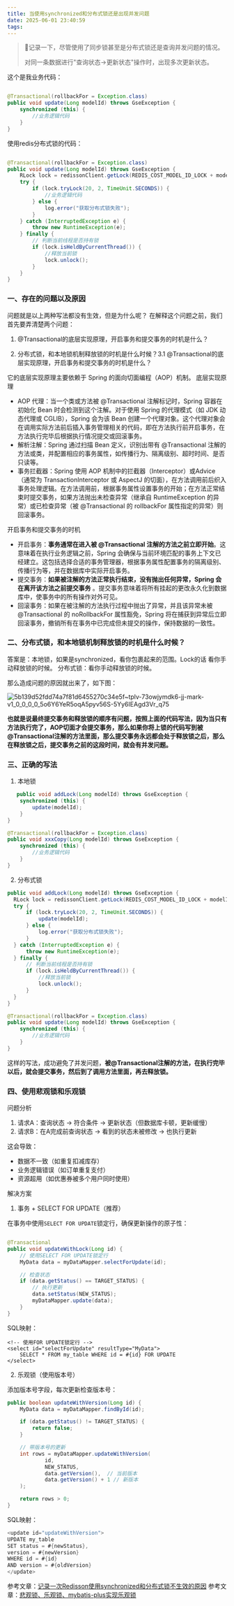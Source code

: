 ```yaml
---
title: 当使用synchronized和分布式锁还是出现并发问题
date: 2025-06-01 23:40:59
tags:
---
```


> 📝记录一下，尽管使用了同步锁甚至是分布式锁还是查询并发问题的情况。
>
>对同一条数据进行"查询状态->更新状态"操作时，出现多次更新状态。

这个是我业务代码：

```java

@Transactional(rollbackFor = Exception.class)
public void update(Long modelId) throws GseException {
    synchronized (this) {
        //业务逻辑代码
    }
}
```

使用redis分布式锁的代码：

```java

@Transactional(rollbackFor = Exception.class)
public void update(Long modelId) throws GseException {
    RLock lock = redissonClient.getLock(REDIS_COST_MODEL_ID_LOCK + modelId);
    try {
        if (lock.tryLock(20, 2, TimeUnit.SECONDS)) {
            //业务逻辑代码
        } else {
            log.error("获取分布式锁失败");
        }
    } catch (InterruptedException e) {
        throw new RuntimeException(e);
    } finally {
        // 判断当前线程是否持有锁
        if (lock.isHeldByCurrentThread()) {
            //释放当前锁
            lock.unlock();
        }
    }
}
```

### 一、存在的问题以及原因

问题就是以上两种写法都没有生效，但是为什么呢？ 在解释这个问题之前，我们首先要弄清楚两个问题：

1. @Transactional的底层实现原理，开启事务和提交事务的时机是什么？

2. 分布式锁，和本地锁机制释放锁的时机是什么时候？3.1 @Transactional的底层实现原理，开启事务和提交事务的时机是什么？

它的底层实现原理主要依赖于 Spring 的面向切面编程（AOP）机制。 底层实现原理

- AOP 代理：当一个类或方法被 @Transactional 注解标记时，Spring 容器在初始化 Bean 时会检测到这个注解。对于使用 Spring
  的代理模式（如 JDK 动态代理或 CGLIB），Spring 会为该 Bean
  创建一个代理对象。这个代理对象会在调用实际方法前后插入事务管理相关的代码，即在方法执行前开启事务，在方法执行完毕后根据执行情况提交或回滚事务。
- 解析注解：Spring 通过扫描 Bean 定义，识别出带有 @Transactional 注解的方法或类，并配置相应的事务属性，如传播行为、隔离级别、超时时间、是否只读等。
- 事务拦截器：Spring 使用 AOP 机制中的拦截器（Interceptor）或Advice（通常为 TransactionInterceptor 或 AspectJ
  的切面），在方法调用前后织入事务处理逻辑。在方法调用前，根据事务属性设置事务的开始；在方法正常结束时提交事务，如果方法抛出未检查异常（继承自
  RuntimeException 的异常）或已检查异常（被 @Transactional 的 rollbackFor 属性指定的异常）则回滚事务。

开启事务和提交事务的时机

- 开启事务：**事务通常在进入被 @Transactional 注解的方法之前立即开始**。这意味着在执行业务逻辑之前，Spring
  会确保与当前环境匹配的事务上下文已经建立。这包括选择合适的事务管理器，根据事务属性配置事务的隔离级别、传播行为等，并在数据库中实际开启事务。
- 提交事务：**如果被注解的方法正常执行结束，没有抛出任何异常，Spring 会在离开该方法之前提交事务**
  。提交事务意味着将所有挂起的更改永久化到数据库中，使事务中的所有操作对外可见。
- 回滚事务：如果在被注解的方法执行过程中抛出了异常，并且该异常未被 @Transactional 的 noRollbackFor 属性豁免，Spring
  将在捕获到异常后立即回滚事务，撤销所有在事务中已完成但未提交的操作，保持数据的一致性。

### 二、分布式锁，和本地锁机制释放锁的时机是什么时候？

答案是：本地锁，如果是synchronized，看你包裹起来的范围。Lock的话 看你手动释放锁的时候。 分布式锁：看你手动释放锁的时候。

那么造成问题的原因就出来了，如下图：

![5b139d52fdd74a7f81d6455270c34e5f~tplv-73owjymdk6-jj-mark-v1_0_0_0_0_5o6Y6YeR5oqA5pyv56S-5Yy6IEAgd3Vr_q75](https://ruiyeclub.oss-cn-shenzhen.aliyuncs.com/picgo/5b139d52fdd74a7f81d6455270c34e5f~tplv-73owjymdk6-jj-mark-v1_0_0_0_0_5o6Y6YeR5oqA5pyv56S-5Yy6IEAgd3Vr_q75.webp)

**也就是说最终提交事务和释放锁的顺序有问题，按照上面的代码写法，因为当只有方法执行完了，AOP切面才会提交事务，那么如果你将上锁的代码写到被@Transactional注解的方法里面，那么提交事务永远都会处于释放锁之后，那么在释放锁之后，提交事务之前的这段时间，就会有并发问题。**

### 三、正确的写法

1. 本地锁

```java
   public void addLock(Long modelId) throws GseException {
    synchronized (this) {
        update(modelId);
    }
}

@Transactional(rollbackFor = Exception.class)
public void xxxCopy(Long modelId) throws GseException {
    synchronized (this) {
        //业务逻辑代码
    }
}
```
2. 分布式锁

```java
public void addLock(Long modelId) throws GseException {
  RLock lock = redissonClient.getLock(REDIS_COST_MODEL_ID_LOCK + modelId);
  try {
      if (lock.tryLock(20, 2, TimeUnit.SECONDS)) {
          update(modelId);
      } else {
          log.error("获取分布式锁失败");
      }
  } catch (InterruptedException e) {
      throw new RuntimeException(e);
  } finally {
      // 判断当前线程是否持有锁
      if (lock.isHeldByCurrentThread()) {
          //释放当前锁
          lock.unlock();
      }
  }
}

@Transactional(rollbackFor = Exception.class)
public void update(Long modelId) throws GseException {
    synchronized (this) {
        //业务逻辑代码
    }
}
```

这样的写法，成功避免了并发问题，**被@Transactional注解的方法，在执行完毕以后，就会提交事务，然后到了调用方法里面，再去释放锁。**

### 四、使用悲观锁和乐观锁

问题分析

1. 请求A：查询状态 → 符合条件 → 更新状态（但数据库卡顿，更新缓慢）
2. 请求B：在A完成前查询状态 → 看到的状态未被修改 → 也执行更新

这会导致：

- 数据不一致（如重复扣减库存）
- 业务逻辑错误（如订单重复支付）
- 资源超用（如优惠券被多个用户同时使用）

解决方案

1. 事务 + SELECT FOR UPDATE（推荐）

在事务中使用`SELECT FOR UPDATE`锁定行，确保更新操作的原子性：

```java

@Transactional
public void updateWithLock(Long id) {
    // 使用SELECT FOR UPDATE锁定行
    MyData data = myDataMapper.selectForUpdate(id);

    // 检查状态
    if (data.getStatus() == TARGET_STATUS) {
        // 执行更新
        data.setStatus(NEW_STATUS);
        myDataMapper.update(data);
    }
}
```

SQL映射：

```
<!-- 使用FOR UPDATE锁定行 -->
<select id="selectForUpdate" resultType="MyData">
    SELECT * FROM my_table WHERE id = #{id} FOR UPDATE
</select>
```

2. 乐观锁（使用版本号）

添加版本号字段，每次更新检查版本号：

```java
public boolean updateWithVersion(Long id) {
    MyData data = myDataMapper.findById(id);

    if (data.getStatus() != TARGET_STATUS) {
        return false;
    }

    // 带版本号的更新
    int rows = myDataMapper.updateWithVersion(
            id,
            NEW_STATUS,
            data.getVersion(),  // 当前版本
            data.getVersion() + 1 // 新版本
    );

    return rows > 0;
}
```

SQL映射：

```java
<update id="updateWithVersion">
UPDATE my_table
SET status = #{newStatus},
version = #{newVersion}
WHERE id = #{id}
AND version = #{oldVersion}
</update>
```

参考文章：[记录一次Redisson使用synchronized和分布式锁不生效的原因](https://article.juejin.cn/post/7392104848974528552)
参考文章：[悲观锁、乐观锁、mybatis-plus实现乐观锁](https://www.cnblogs.com/dalaba/p/17879895.html)